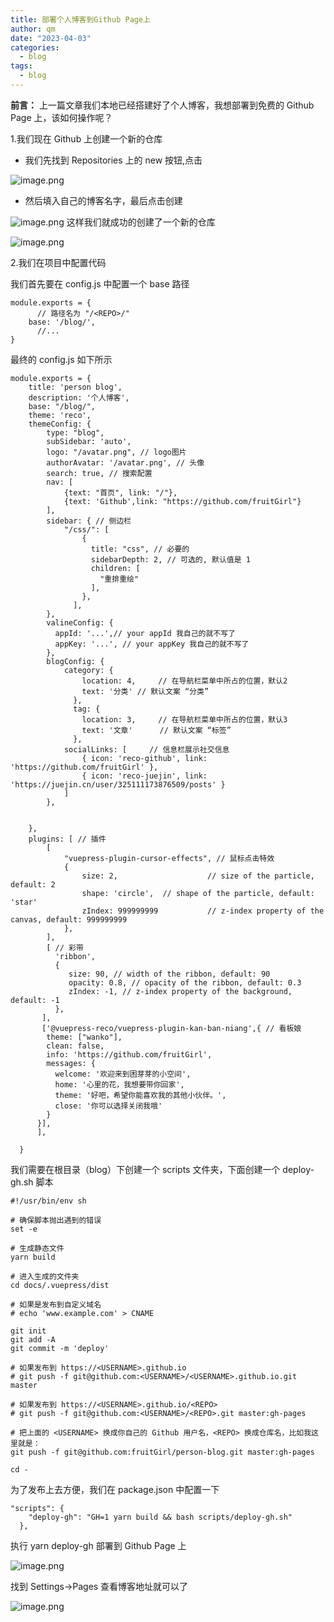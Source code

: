 ```yaml
---
title: 部署个人博客到Github Page上
author: qm
date: "2023-04-03"
categories:
  - blog
tags:
  - blog
---
```


**前言：**
上一篇文章我们本地已经搭建好了个人博客，我想部署到免费的 Github Page 上，该如何操作呢？

1.我们现在 Github 上创建一个新的仓库

- 我们先找到 Repositories 上的 new 按钮,点击

![image.png](https://p1-juejin.byteimg.com/tos-cn-i-k3u1fbpfcp/f761f0d43a5a41bbbe71b3bb6b4cc727~tplv-k3u1fbpfcp-watermark.image?)

- 然后填入自己的博客名字，最后点击创建

![image.png](https://p3-juejin.byteimg.com/tos-cn-i-k3u1fbpfcp/22bd613b351640538f34ac94967685c6~tplv-k3u1fbpfcp-watermark.image?)
这样我们就成功的创建了一个新的仓库

![image.png](https://p6-juejin.byteimg.com/tos-cn-i-k3u1fbpfcp/04abeb135d6e4552874d41e4e49a154d~tplv-k3u1fbpfcp-watermark.image?)

2.我们在项目中配置代码

我们首先要在 config.js 中配置一个 base 路径

```
module.exports = {
      // 路径名为 "/<REPO>/"
    base: '/blog/',
      //...
}
```

最终的 config.js 如下所示

```
module.exports = {
    title: 'person blog',
    description: '个人博客',
    base: "/blog/",
    theme: 'reco',
    themeConfig: {
        type: "blog",
        subSidebar: 'auto',
        logo: "/avatar.png", // logo图片
        authorAvatar: '/avatar.png', // 头像
        search: true, // 搜索配置
        nav: [
            {text: "首页", link: "/"},
            {text: 'Github',link: "https://github.com/fruitGirl"}
        ],
        sidebar: { // 侧边栏
            "/css/": [
                {
                  title: "css", // 必要的
                  sidebarDepth: 2, // 可选的, 默认值是 1
                  children: [
                    "重排重绘"
                  ],
                },
              ],
        },
        valineConfig: {
          appId: '...',// your appId 我自己的就不写了
          appKey: '...', // your appKey 我自己的就不写了
        },
        blogConfig: {
            category: {
                location: 4,     // 在导航栏菜单中所占的位置，默认2
                text: '分类' // 默认文案 “分类”
              },
              tag: {
                location: 3,     // 在导航栏菜单中所占的位置，默认3
                text: '文章'      // 默认文案 “标签”
              },
            socialLinks: [     // 信息栏展示社交信息
                { icon: 'reco-github', link: 'https://github.com/fruitGirl' },
                { icon: 'reco-juejin', link: 'https://juejin.cn/user/325111173876509/posts' }
            ]
        },


    },
    plugins: [ // 插件
        [
            "vuepress-plugin-cursor-effects", // 鼠标点击特效
            {
                size: 2,                    // size of the particle, default: 2
                shape: 'circle',  // shape of the particle, default: 'star'
                zIndex: 999999999           // z-index property of the canvas, default: 999999999
            },
        ],
        [ // 彩带
          'ribbon',
          {
             size: 90, // width of the ribbon, default: 90
             opacity: 0.8, // opacity of the ribbon, default: 0.3
             zIndex: -1, // z-index property of the background, default: -1
          },
       ],
       ['@vuepress-reco/vuepress-plugin-kan-ban-niang',{ // 看板娘
        theme: ["wanko"],
        clean: false,
        info: 'https://github.com/fruitGirl',
        messages: {
          welcome: '欢迎来到困芽芽的小空间',
          home: '心里的花，我想要带你回家',
          theme: '好吧，希望你能喜欢我的其他小伙伴。',
          close: '你可以选择关闭我哦'
        }
      }],
      ],

  }
```

我们需要在根目录（blog）下创建一个 scripts 文件夹，下面创建一个 deploy-gh.sh 脚本

```
#!/usr/bin/env sh

# 确保脚本抛出遇到的错误
set -e

# 生成静态文件
yarn build

# 进入生成的文件夹
cd docs/.vuepress/dist

# 如果是发布到自定义域名
# echo 'www.example.com' > CNAME

git init
git add -A
git commit -m 'deploy'

# 如果发布到 https://<USERNAME>.github.io
# git push -f git@github.com:<USERNAME>/<USERNAME>.github.io.git master

# 如果发布到 https://<USERNAME>.github.io/<REPO>
# git push -f git@github.com:<USERNAME>/<REPO>.git master:gh-pages

# 把上面的 <USERNAME> 换成你自己的 Github 用户名，<REPO> 换成仓库名，比如我这里就是：
git push -f git@github.com:fruitGirl/person-blog.git master:gh-pages

cd -
```

为了发布上去方便，我们在 package.json 中配置一下

```
"scripts": {
    "deploy-gh": "GH=1 yarn build && bash scripts/deploy-gh.sh"
  },
```

执行 yarn deploy-gh 部署到 Github Page 上

![image.png](https://p9-juejin.byteimg.com/tos-cn-i-k3u1fbpfcp/e1f148bb4c654d1798c0ad58bada9b15~tplv-k3u1fbpfcp-watermark.image?)

找到 Settings->Pages 查看博客地址就可以了

![image.png](https://p1-juejin.byteimg.com/tos-cn-i-k3u1fbpfcp/9a16aef95b004203937e439532c79fe5~tplv-k3u1fbpfcp-watermark.image?)
